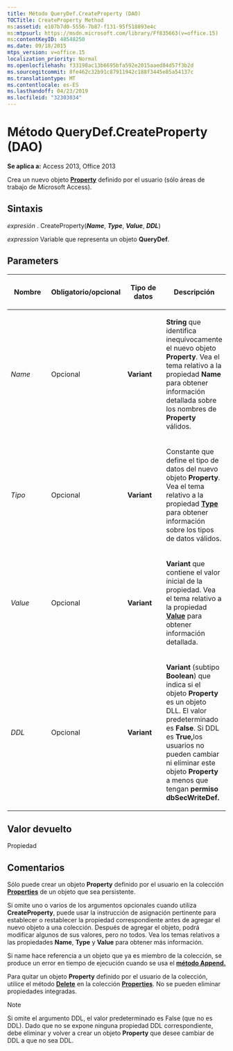 ```yaml
---
title: Método QueryDef.CreateProperty (DAO)
TOCTitle: CreateProperty Method
ms:assetid: e107b7d0-5556-7b87-f131-95f518893e4c
ms:mtpsurl: https://msdn.microsoft.com/library/Ff835663(v=office.15)
ms:contentKeyID: 48548250
ms.date: 09/18/2015
mtps_version: v=office.15
localization_priority: Normal
ms.openlocfilehash: f33198ac13b6695bfa592e2015aaed84d57f3b2d
ms.sourcegitcommit: 8fe462c32b91c87911942c188f3445e85a54137c
ms.translationtype: MT
ms.contentlocale: es-ES
ms.lasthandoff: 04/23/2019
ms.locfileid: "32303034"
---
```

# <a name="querydefcreateproperty-method-dao"></a>Método QueryDef.CreateProperty (DAO)

**Se aplica a:** Access 2013, Office 2013

Crea un nuevo objeto **[Property](property-object-dao.md)** definido por el usuario (sólo áreas de trabajo de Microsoft Access).

## <a name="syntax"></a>Sintaxis

*expresión* . CreateProperty(***Name***, ***Type***, ***Value***, ***DDL***)

*expression* Variable que representa un objeto **QueryDef**.

## <a name="parameters"></a>Parameters

<table>
<colgroup>
<col style="width: 25%" />
<col style="width: 25%" />
<col style="width: 25%" />
<col style="width: 25%" />
</colgroup>
<thead>
<tr class="header">
<th><p>Nombre</p></th>
<th><p>Obligatorio/opcional</p></th>
<th><p>Tipo de datos</p></th>
<th><p>Descripción</p></th>
</tr>
</thead>
<tbody>
<tr class="odd">
<td><p><em>Name</em></p></td>
<td><p>Opcional</p></td>
<td><p><strong>Variant</strong></p></td>
<td><p><strong>String</strong> que identifica inequívocamente el nuevo objeto <strong>Property</strong>. Vea el tema relativo a la propiedad <strong>Name</strong> para obtener información detallada sobre los nombres de <strong>Property</strong> válidos.</p></td>
</tr>
<tr class="even">
<td><p><em>Tipo</em></p></td>
<td><p>Opcional</p></td>
<td><p><strong>Variant</strong></p></td>
<td><p>Constante que define el tipo de datos del nuevo objeto <strong>Property</strong>. Vea el tema relativo a la propiedad <strong><a href="field-type-property-dao.md">Type</a></strong> para obtener información sobre los tipos de datos válidos.</p></td>
</tr>
<tr class="odd">
<td><p><em>Value</em></p></td>
<td><p>Opcional</p></td>
<td><p><strong>Variant</strong></p></td>
<td><p><strong>Variant</strong> que contiene el valor inicial de la propiedad. Vea el tema relativo a la propiedad <strong><a href="field-value-property-dao.md">Value</a></strong> para obtener información detallada.</p></td>
</tr>
<tr class="even">
<td><p><em>DDL</em></p></td>
<td><p>Opcional</p></td>
<td><p><strong>Variant</strong></p></td>
<td><p><strong>Variant</strong> (subtipo <strong>Boolean</strong>) que indica si el objeto <strong>Property</strong> es un objeto DLL. El valor predeterminado es <strong>False</strong>. Si DDL es <strong>True,</strong>los usuarios no pueden cambiar ni eliminar este objeto <strong>Property</strong> a menos que tengan <strong>permiso dbSecWriteDef.</strong></p></td>
</tr>
</tbody>
</table>


## <a name="return-value"></a>Valor devuelto

Propiedad

## <a name="remarks"></a>Comentarios

Sólo puede crear un objeto **Property** definido por el usuario en la colección **[Properties](properties-collection-dao.md)** de un objeto que sea persistente.

Si omite uno o varios de los argumentos opcionales cuando utiliza **CreateProperty**, puede usar la instrucción de asignación pertinente para establecer o restablecer la propiedad correspondiente antes de agregar el nuevo objeto a una colección. Después de agregar el objeto, podrá modificar algunos de sus valores, pero no todos. Vea los temas relativos a las propiedades **Name**, **Type** y **Value** para obtener más información.

Si name hace referencia a un objeto que ya es miembro de la colección, se produce un error en tiempo de ejecución cuando se usa el **[método Append.](fields-append-method-dao.md)**

Para quitar un objeto **Property** definido por el usuario de la colección, utilice el método **[Delete](fields-delete-method-dao.md)** en la colección **[Properties](properties-collection-dao.md)**. No se pueden eliminar propiedades integradas.

> [!NOTE]
> Si omite el argumento DDL, el valor predeterminado es False (que no es DDL). Dado que no se expone ninguna propiedad DDL correspondiente, debe eliminar y volver a crear un objeto **Property** que desee cambiar de DDL a que no sea DDL.


